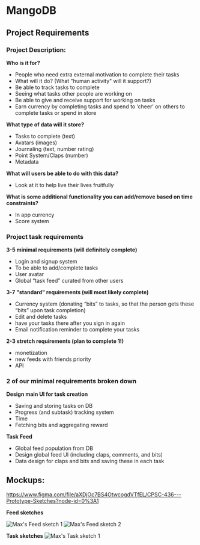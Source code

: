 # MangoDB

## Project Requirements 

### Project Description:

**Who is it for?**
* People who need extra external motivation to complete their tasks
* What will it do? (What "human activity" will it support?)
* Be able to track tasks to complete
* Seeing what tasks other people are working on
* Be able to give and receive support for working on tasks
* Earn currency by completing tasks and spend to ‘cheer’ on others to complete tasks or spend in store

**What type of data will it store?**
* Tasks to complete (text)
* Avatars (images)
* Journaling (text, number rating)
* Point System/Claps (number)
* Metadata 

**What will users be able to do with this data?**
* Look at it to help live their lives fruitfully

**What is some additional functionality you can add/remove based on time constraints?**
* In app currency
* Score system

### Project task requirements

**3-5 minimal requirements (will definitely complete)**
* Login and signup system
* To be able to add/complete tasks
* User avatar
* Global “task feed” curated from other users

**3-7 "standard" requirements (will most likely complete)**
* Currency system (donating “bits” to tasks, so that the person gets these “bits” upon task completion)
* Edit and delete tasks
* have your tasks there after you sign in again
* Email notification reminder to complete your tasks

**2-3 stretch requirements (plan to complete 1!)**
* monetization
* new feeds with friends priority
* API

### 2 of our minimal requirements broken down

**Design main UI for task creation**
* Saving and storing tasks on DB
* Progress (and subtask) tracking system
* Time
* Fetching bits and aggregating reward

**Task Feed**
* Global feed population from DB
* Design global feed UI (including claps, comments, and bits)
* Data design for claps and bits and saving these in each task

## Mockups:
https://www.figma.com/file/aXDjOc7BS4OtwcogdVTfEL/CPSC-436---Prototype-Sketches?node-id=0%3A1

**Feed sketches**

![Max's Feed sketch 1](https://media.discordapp.net/attachments/711034148411801680/713193105322541096/20200521_174319.jpg?width=915&height=686)
![Max's Feed sketch 2](https://cdn.discordapp.com/attachments/711034148411801680/713193082882883746/20200521_174322.jpg)

**Task sketches**
![Max's Task sketch 1](https://cdn.discordapp.com/attachments/711034148411801680/713193144484626535/20200521_174253.jpg)
